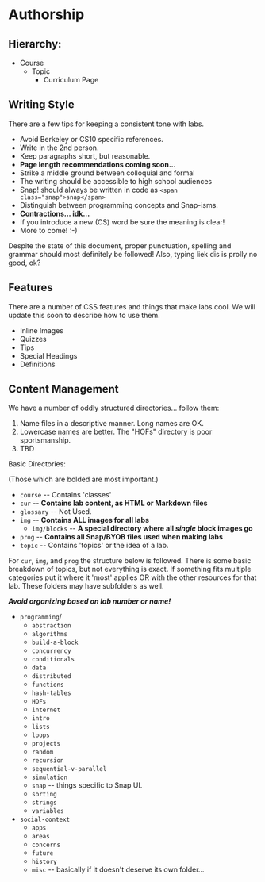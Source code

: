 # Authorship

## Hierarchy:

* Course
    * Topic
        * Curriculum Page

## Writing Style
There are a few tips for keeping a consistent tone with labs.

* Avoid Berkeley or CS10 specific references.
* Write in the 2nd person.
* Keep paragraphs short, but reasonable.
* __Page length recommendations coming soon...__
* Strike a middle ground between colloquial and formal
* The writing should be accessible to high school audiences
* Snap! should always be written in code as `<span class="snap">snap</span>`
* Distinguish between programming concepts and Snap-isms.
* __Contractions... idk...__
* If you introduce a new (CS) word be sure the meaning is clear!
* More to come! :-)

Despite the state of this document, proper punctuation, spelling and grammar 
should most definitely be followed! Also, typing liek dis is prolly no good, ok?
## Features
There are a number of CSS features and things that make labs cool. We will 
update this soon to describe how to use them.

* Inline Images
* Quizzes
* Tips
* Special Headings
* Definitions


## Content Management
We have a number of oddly structured directories... follow them:

1. Name files in a descriptive manner. Long names are OK.
2. Lowercase names are better. The "HOFs" directory is poor sportsmanship.
3. TBD

Basic Directories:

(Those which are bolded are most important.)

* `course`   -- Contains 'classes'
* `cur`      -- __Contains lab content, as HTML or Markdown files__
* `glossary` -- Not Used.
* `img`      -- __Contains ALL images for all labs__
  * `img/blocks`  -- __A special directory where all *single* block images go__
* `prog`     -- __Contains all Snap/BYOB files used when making labs__
* `topic`    -- Contains 'topics' or the idea of a lab.

For `cur`, `img`, and `prog` the structure below is followed.
There is some basic breakdown of topics, but not everything is exact. If 
something fits multiple categories put it where it 'most' applies OR with the
other resources for that lab. These folders may have subfolders as well. 

__*Avoid organizing based on lab number or name!*__

* `programming`/
   * `abstraction`
   * `algorithms`
   * `build-a-block`
   * `concurrency`
   * `conditionals`
   * `data`
   * `distributed`
   * `functions`
   * `hash-tables`
   * `HOFs`
   * `internet`
   * `intro`
   * `lists`
   * `loops`
   * `projects`
   * `random`
   * `recursion`
   * `sequential-v-parallel`
   * `simulation`
   * `snap`                  -- things specific to Snap UI.
   * `sorting`
   * `strings`
   * `variables`
* `social-context`
   * `apps`
   * `areas`
   * `concerns`
   * `future`
   * `history`
   * `misc`                 -- basically if it doesn't deserve its own folder...
